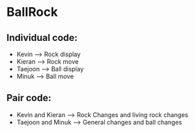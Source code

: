 # BallRock

## Individual code:
* Kevin --> Rock display
* Kieran --> Rock move
* Taejoon --> Ball display
* Minuk --> Ball move


## Pair code:
* Kevin and Kieran --> Rock Changes and living rock changes
* Taejoon and Minuk --> General changes and ball changes
